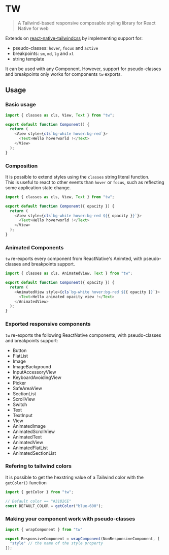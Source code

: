 # TW

> A Tailwind-based responsive composable styling library for React Native for web

Extends on [react-native-tailwindcss](https://tvke.github.io/react-native-tailwindcss/) by implementing support for:

- pseudo-classes: `hover`, `focus` and `active`
- breakpoints: `sm`, `md`, `lg` and `xl`
- string template

It can be used with any Component. However, support for pseudo-classes and breakpoints only works for components
`tw` exports.

## Usage

### Basic usage

```js
import { classes as cls, View, Text } from "tw";

export default function Component() {
  return (
    <View style={cls`bg-white hover:bg-red`}>
      <Text>Hello hoverworld !</Text>
    </View>
  );
}
```

### Composition

It is possible to extend styles using the `classes` string literal function.  
This is useful to react to other events than `hover` or `focus`, such as reflecting
some application state change.

```js
import { classes as cls, View, Text } from "tw";

export default function Component({ opacity }) {
  return (
    <View style={cls`bg-white hover:bg-red ${{ opacity }}`}>
      <Text>Hello hoverworld !</Text>
    </View>
  );
}
```

### Animated Components

`tw` re-exports every component from ReactNative's Animted, with pseudo-classes and breakpoints support.

```js
import { classes as cls, AnimatedView, Text } from "tw";

export default function Component({ opacity }) {
  return (
    <AnimatedView style={cls`bg-white hover:bg-red ${{ opacity }}`}>
      <Text>Hello animated opacity view !</Text>
    </AnimatedView>
  );
}
```

### Exported responsive components

`tw` re-exports the following ReactNative components, with pseudo-classes and breakpoints support:

- Button
- FlatList
- Image
- ImageBackground
- InputAccessoryView
- KeyboardAvoidingView
- Picker
- SafeAreaView
- SectionList
- ScrollView
- Switch
- Text
- TextInput
- View
- AnimatedImage
- AnimatedScrollView
- AnimatedText
- AnimatedView
- AnimatedFlatList
- AnimatedSectionList

### Refering to tailwind colors

It is possible to get the hexstring value of a Tailwind color with
the `getColor()` function

```js
import { getColor } from "tw";

// Default color == "#3182CE"
const DEFAULT_COLOR = getColor("blue-600");
```

### Making your component work with pseudo-classes

```js
import { wrapComponent } from "tw"

export ResponsiveComponent = wrapComponent(NonResponsiveComponent, [
  "style" // the name of the style property
]);
```
